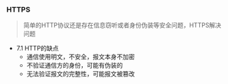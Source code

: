 ### HTTPS
> 简单的HTTP协议还是存在信息窃听或者身份伪装等安全问题，HTTPS解决问题

* 7.1 HTTP的缺点
  - 通信使用明文，不安全，报文本身不加密
  - 不验证通信方的身份，可能有伪装的
  - 无法验证报文的完整性，可能报文被篡改


